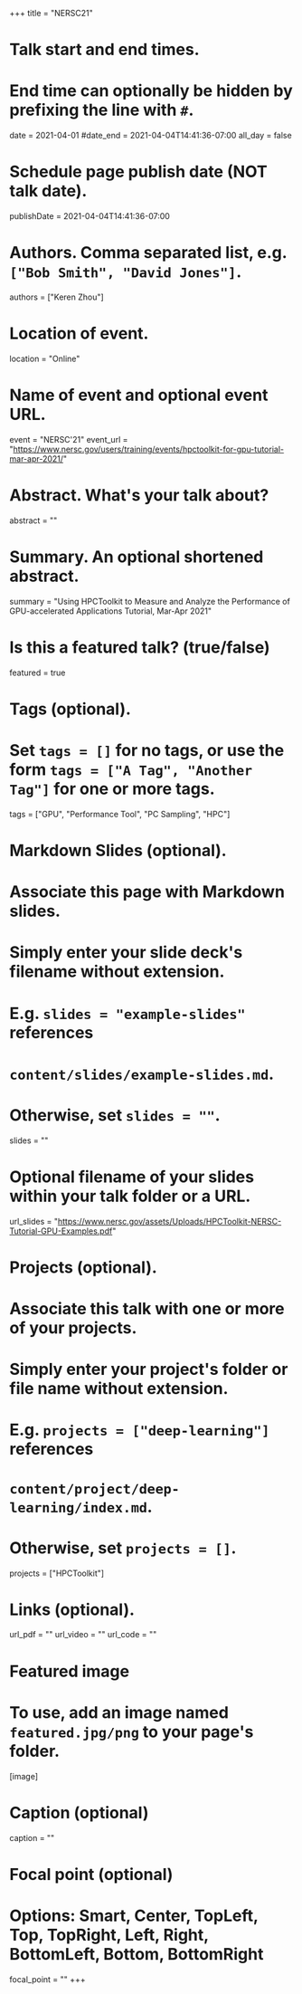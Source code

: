 +++
title = "NERSC21"

# Talk start and end times.
#   End time can optionally be hidden by prefixing the line with `#`.
date = 2021-04-01
#date_end = 2021-04-04T14:41:36-07:00
all_day = false

# Schedule page publish date (NOT talk date).
publishDate = 2021-04-04T14:41:36-07:00

# Authors. Comma separated list, e.g. `["Bob Smith", "David Jones"]`.
authors = ["Keren Zhou"]

# Location of event.
location = "Online"

# Name of event and optional event URL.
event = "NERSC'21"
event_url = "https://www.nersc.gov/users/training/events/hpctoolkit-for-gpu-tutorial-mar-apr-2021/"

# Abstract. What's your talk about?
abstract = ""

# Summary. An optional shortened abstract.
summary = "Using HPCToolkit to Measure and Analyze the Performance of GPU-accelerated Applications Tutorial, Mar-Apr 2021"

# Is this a featured talk? (true/false)
featured = true

# Tags (optional).
#   Set `tags = []` for no tags, or use the form `tags = ["A Tag", "Another Tag"]` for one or more tags.
tags = ["GPU", "Performance Tool", "PC Sampling", "HPC"]

# Markdown Slides (optional).
#   Associate this page with Markdown slides.
#   Simply enter your slide deck's filename without extension.
#   E.g. `slides = "example-slides"` references 
#   `content/slides/example-slides.md`.
#   Otherwise, set `slides = ""`.
slides = ""

# Optional filename of your slides within your talk folder or a URL.
url_slides = "https://www.nersc.gov/assets/Uploads/HPCToolkit-NERSC-Tutorial-GPU-Examples.pdf"

# Projects (optional).
#   Associate this talk with one or more of your projects.
#   Simply enter your project's folder or file name without extension.
#   E.g. `projects = ["deep-learning"]` references 
#   `content/project/deep-learning/index.md`.
#   Otherwise, set `projects = []`.
projects = ["HPCToolkit"]

# Links (optional).
url_pdf = ""
url_video = ""
url_code = ""

# Featured image
# To use, add an image named `featured.jpg/png` to your page's folder. 
[image]
  # Caption (optional)
  caption = ""

  # Focal point (optional)
  # Options: Smart, Center, TopLeft, Top, TopRight, Left, Right, BottomLeft, Bottom, BottomRight
  focal_point = ""
+++
